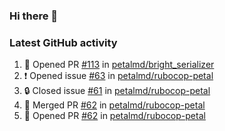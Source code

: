 ### Hi there 👋


### Latest GitHub activity
<!--START_SECTION:activity-->
1. 💪 Opened PR [#113](https://github.com/petalmd/bright_serializer/pull/113) in [petalmd/bright_serializer](https://github.com/petalmd/bright_serializer)
2. ❗ Opened issue [#63](https://github.com/petalmd/rubocop-petal/issues/63) in [petalmd/rubocop-petal](https://github.com/petalmd/rubocop-petal)
3. 🔒 Closed issue [#61](https://github.com/petalmd/rubocop-petal/issues/61) in [petalmd/rubocop-petal](https://github.com/petalmd/rubocop-petal)
4. 🎉 Merged PR [#62](https://github.com/petalmd/rubocop-petal/pull/62) in [petalmd/rubocop-petal](https://github.com/petalmd/rubocop-petal)
5. 💪 Opened PR [#62](https://github.com/petalmd/rubocop-petal/pull/62) in [petalmd/rubocop-petal](https://github.com/petalmd/rubocop-petal)
<!--END_SECTION:activity-->

<!--
**Bhacaz/bhacaz** is a ✨ _special_ ✨ repository because its `README.md` (this file) appears on your GitHub profile.

Here are some ideas to get you started:

- 🔭 I’m currently working on ...
- 🌱 I’m currently learning ...
- 👯 I’m looking to collaborate on ...
- 🤔 I’m looking for help with ...
- 💬 Ask me about ...
- 📫 How to reach me: ...
- 😄 Pronouns: ...
- ⚡ Fun fact: ...
-->
